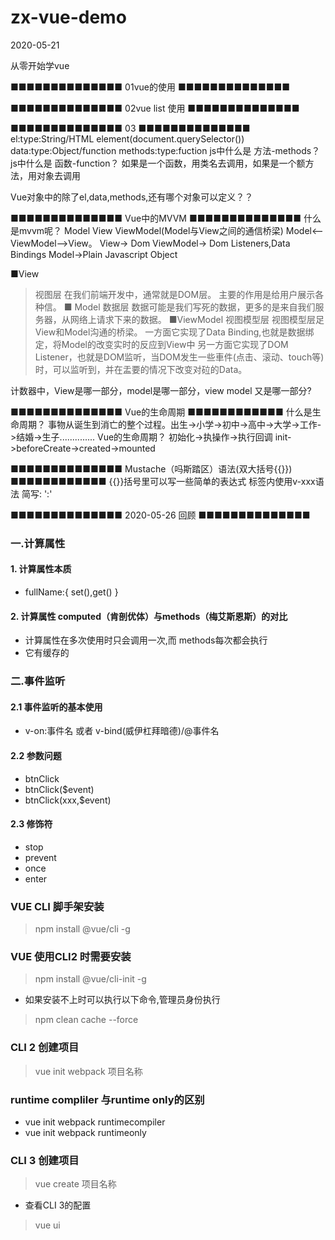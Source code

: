 # zx-vue-demo
2020-05-21

从零开始学vue

■■■■■■■■■■■■■■ 01vue的使用 ■■■■■■■■■■■■■■

■■■■■■■■■■■■■■ 02vue list 使用 ■■■■■■■■■■■■■■

■■■■■■■■■■■■■■ 03 ■■■■■■■■■■■■■■
el:type:String/HTML element(document.querySelector())
data:type:Object/function
methods:type:fuction
js中什么是 方法-methods？
js中什么是 函数-function？
如果是一个函数，用类名去调用，如果是一个额方法，用对象去调用 

Vue对象中的除了el,data,methods,还有哪个对象可以定义？？

■■■■■■■■■■■■■■ Vue中的MVVM ■■■■■■■■■■■■■■
什么是mvvm呢？ Model View ViewModel(Model与View之间的通信桥梁)   Model<--ViewModel-->View。
View-> Dom
ViewModel-> Dom Listeners,Data Bindings
Model->Plain Javascript Object

■View
>视图层
>在我们前端开发中，通常就是DOM层。
>主要的作用是给用户展示各种信。
■ Model
>数据层
>数据可能是我们写死的数据，更多的是来自我们服务器，从网络上请求下来的数据。
■ViewModel
>视图模型层
>视图模型层足View和Model沟通的桥梁。
>一方面它实现了Data Binding,也就是数据绑定，将Model的改变实时的反应到View中 
>另一方面它实现了DOM Listener，也就是DOM监听，当DOM发生一些車件(点击、滚动、touch等)时，可以监听到，并在盂要的情况下改变对砬的Data。

计数器中，View是哪一部分，model是哪一部分，view model 又是哪一部分?

■■■■■■■■■■■■■■ Vue的生命周期 ■■■■■■■■■■■■
什么是生命周期？
事物从诞生到消亡的整个过程。出生->小学->初中->高中->大学->工作->结婚->生子..............
Vue的生命周期？
初始化->执操作->执行回调
init->beforeCreate->created->mounted

■■■■■■■■■■■■■■ Mustache（吗斯踏区）语法(双大括号{{}}) ■■■■■■■■■■■■
{{}}括号里可以写一些简单的表达式
标签内使用v-xxx语法 简写: ':'

■■■■■■■■■■■■■■ 2020-05-26 回顾 ■■■■■■■■■■■■■■
### 一.计算属性
#### 1. 计算属性本质
* fullName:{ set(),get() }
#### 2. 计算属性 computed（肯剖优体）与methods（梅艾斯恩斯）的对比
 * 计算属性在多次使用时只会调用一次,而 methods每次都会执行
 * 它有缓存的
### 二.事件监听
#### 2.1 事件监听的基本使用
* v-on:事件名 或者 v-bind(威伊杠拜暗德)/@事件名
#### 2.2 参数问题
* btnClick
* btnClick($event)
* btnClick(xxx,$event)
#### 2.3 修饰符
* stop
* prevent
* once
* enter

### VUE CLI 脚手架安装
>npm install @vue/cli -g
### VUE 使用CLI2 时需要安装
>npm install @vue/cli-init -g

* 如果安装不上时可以执行以下命令,管理员身份执行
>npm clean cache --force

### CLI 2 创建项目
>vue init webpack  项目名称

### runtime compliler 与runtime only的区别
* vue init webpack runtimecompiler
* vue init webpack runtimeonly

### CLI 3 创建项目
>vue create 项目名称
* 查看CLI 3的配置
>vue ui

